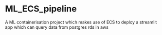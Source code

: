 # ML_ECS_pipeline
A ML containerisation project which makes use of ECS to deploy a streamlit app which can query data from postgres rds in aws
